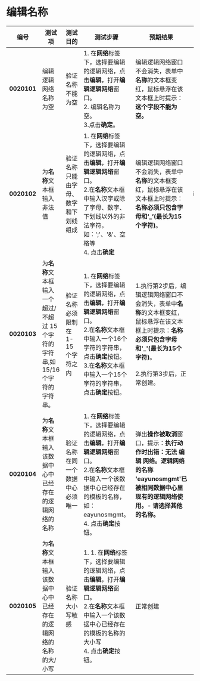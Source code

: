 # 编辑名称
| 编号 | 测试项 | 测试目的 | 测试步骤 | 预期结果 | 实际结果 |
|--------- | ---------- | ------------ | ------------ | ------------ | ------------ |
|**0020101**|编辑逻辑网络名称为空|验证名称不能为空|1. 在**网络**标签下，选择要编辑的逻辑网络，点击**编辑**，打开**编辑逻辑网络**窗口。<br/>2. 编辑名称为空。<br/>3.点击**确定**。|编辑逻辑网络窗口不会消失，表单中**名称**的文本框变红，鼠标悬浮在该文本框上时提示：**这个字段不能为空。**||
|**0020102**|为**名称**文本框输入非法值|验证名称只能由字母、数字和下划线组成|1. 在**网络**标签下，选择要编辑的逻辑网络，点击**编辑**，打开**编辑逻辑网络**窗口。<br/>2.在**名称**文本框中输入汉字或除了字母、数字、下划线以外的非法字符，如：';'、'&'、空格等<br/>4.  点击**确定**|编辑逻辑网络窗口不会消失，表单中**名称**的文本框变红，鼠标悬浮在该文本框上时提示：**名称必须只包含字母和‘_’(最长为15个字符)**。 |issue#34|
|**0020103**|为**名称**文本框输入一个超过/不超过 15 个字符的字符串,如15/16个字符的字符串。|验证名称必须限制在 1-15 个字符之内|1. 在**网络**标签下，选择要编辑的逻辑网络，点击**编辑**，打开**编辑逻辑网络**窗口。<br/>2.在**名称**文本框中输入一个16个字符的字符串，点击**确定**按钮。<br/>3.在**名称**文本框中输入一个15个字符的字符串，点击**确定**按钮。|1.执行第2步后，编辑逻辑网络窗口不会消失，表单中**名称**的文本框变红，鼠标悬浮在该文本框上时提示：**名称必须只包含字母和'_'(最长为15个字符)**。<br/><br/>2.执行第3步后，正常创建。| |
|**0020104**|为**名称**文本框输入该数据中心中已经存在的逻辑网络的名称|验证名称在同一个数据中心必须唯一|1. 在**网络**标签下，选择要编辑的逻辑网络，点击**编辑**，打开**编辑逻辑网络**窗口。<br/>2.在**名称**文本框中输入一个该数据中心已经存在的模板的名称，如：eayunosmgmt。<br/>4. 点击**确定**按钮。|弹出**操作被取消**窗口，提示：**执行动作时出错：无法 编辑 网络。逻辑网络的名称 'eayunosmgmt'已被相同数据中心里现有的逻辑网络使用。\- 请选择其他的名称。**| |
|**0020105**|为**名称**文本框输入该数据中心中已经存在的逻辑网络的名称的大/小写|验证名称大小写敏感|1. 1. 在**网络**标签下，选择要编辑的逻辑网络，点击**编辑**，打开**编辑逻辑网络**窗口。<br/>2.在**名称**文本框中输入一个该数据中心已经存在的模板的名称的大小写<br/>4. 点击**确定**按钮。|正常创建| |
